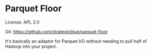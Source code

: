 # Parquet Floor

License: APL 2.0

Git: https://github.com/strategicblue/parquet-floor

It's basically an adaptor for Parquet I/O without
needing to pull half of Hadoop into your project.
